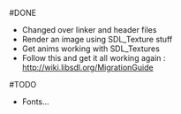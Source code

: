 #DONE
 - Changed over linker and header files
 - Render an image using SDL_Texture stuff
 - Get anims working with SDL_Textures
 - Follow this and get it all working again : http://wiki.libsdl.org/MigrationGuide

#TODO
 - Fonts...

